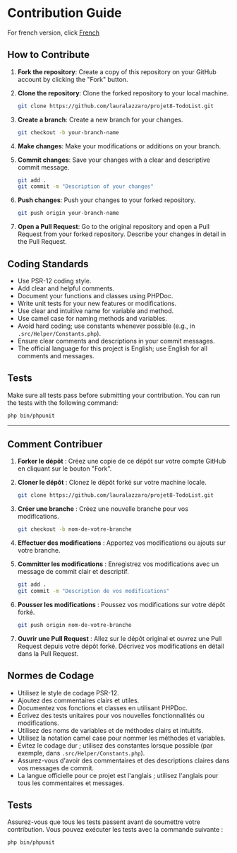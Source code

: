 # Contribution Guide

For french version, click [French](#comment-contribuer)

## How to Contribute

1. **Fork the repository**: Create a copy of this repository on your GitHub account by clicking the "Fork" button.

2. **Clone the repository**: Clone the forked repository to your local machine.
    ```bash
    git clone https://github.com/lauralazzaro/projet8-TodoList.git
    ```

3. **Create a branch**: Create a new branch for your changes.
    ```bash
    git checkout -b your-branch-name
    ```

4. **Make changes**: Make your modifications or additions on your branch.

5. **Commit changes**: Save your changes with a clear and descriptive commit message.
    ```bash
    git add .
    git commit -m "Description of your changes"
    ```

6. **Push changes**: Push your changes to your forked repository.
    ```bash
    git push origin your-branch-name
    ```

7. **Open a Pull Request**: Go to the original repository and open a Pull Request from your forked repository. Describe your changes in detail in the Pull Request.

## Coding Standards

- Use PSR-12 coding style.
- Add clear and helpful comments.
- Document your functions and classes using PHPDoc.
- Write unit tests for your new features or modifications.
- Use clear and intuitive name for variable and method.
- Use camel case for naming methods and variables.
- Avoid hard coding; use constants whenever possible (e.g., in `.src/Helper/Constants.php`).
- Ensure clear comments and descriptions in your commit messages.
- The official language for this project is English; use English for all comments and messages.

## Tests

Make sure all tests pass before submitting your contribution. You can run the tests with the following command:
```bash
php bin/phpunit
```
---
## Comment Contribuer

1. **Forker le dépôt** : Créez une copie de ce dépôt sur votre compte GitHub en cliquant sur le bouton "Fork".

2. **Cloner le dépôt** : Clonez le dépôt forké sur votre machine locale.
    ```bash
    git clone https://github.com/lauralazzaro/projet8-TodoList.git
    ```

3. **Créer une branche** : Créez une nouvelle branche pour vos modifications.
    ```bash
    git checkout -b nom-de-votre-branche
    ```

4. **Effectuer des modifications** : Apportez vos modifications ou ajouts sur votre branche.

5. **Committer les modifications** : Enregistrez vos modifications avec un message de commit clair et descriptif.
    ```bash
    git add .
    git commit -m "Description de vos modifications"
    ```

6. **Pousser les modifications** : Poussez vos modifications sur votre dépôt forké.
    ```bash
    git push origin nom-de-votre-branche
    ```

7. **Ouvrir une Pull Request** : Allez sur le dépôt original et ouvrez une Pull Request depuis votre dépôt forké. Décrivez vos modifications en détail dans la Pull Request.

## Normes de Codage

- Utilisez le style de codage PSR-12.
- Ajoutez des commentaires clairs et utiles.
- Documentez vos fonctions et classes en utilisant PHPDoc.
- Écrivez des tests unitaires pour vos nouvelles fonctionnalités ou modifications.
- Utilisez des noms de variables et de méthodes clairs et intuitifs.
- Utilisez la notation camel case pour nommer les méthodes et variables.
- Évitez le codage dur ; utilisez des constantes lorsque possible (par exemple, dans `.src/Helper/Constants.php`).
- Assurez-vous d'avoir des commentaires et des descriptions claires dans vos messages de commit.
- La langue officielle pour ce projet est l'anglais ; utilisez l'anglais pour tous les commentaires et messages.

## Tests

Assurez-vous que tous les tests passent avant de soumettre votre contribution. Vous pouvez exécuter les tests avec la commande suivante :
```bash
php bin/phpunit
```